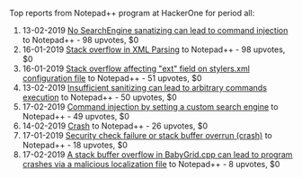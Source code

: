 Top reports from Notepad++ program at HackerOne for period all:

1. 13-02-2019 [No SearchEngine sanatizing can lead to command injection](https://hackerone.com/reports/495382) to Notepad++ - 98 upvotes, $0
2. 16-01-2019 [Stack overflow in XML Parsing](https://hackerone.com/reports/480883) to Notepad++ - 98 upvotes, $0
3. 16-01-2019 [Stack overflow affecting "ext" field on stylers.xml configuration file](https://hackerone.com/reports/480984) to Notepad++ - 51 upvotes, $0
4. 13-02-2019 [Insufficient sanitizing can lead to arbitrary commands execution](https://hackerone.com/reports/494979) to Notepad++ - 50 upvotes, $0
5. 17-02-2019 [Command injection by setting a custom search engine](https://hackerone.com/reports/497312) to Notepad++ - 49 upvotes, $0
6. 14-02-2019 [Crash](https://hackerone.com/reports/496113) to Notepad++ - 26 upvotes, $0
7. 17-01-2019 [Security check failure or stack buffer overrun (crash)](https://hackerone.com/reports/481335) to Notepad++ - 18 upvotes, $0
8. 17-02-2019 [A stack buffer overflow in BabyGrid.cpp can lead to program crashes via a malicious localization file](https://hackerone.com/reports/497255) to Notepad++ - 8 upvotes, $0
